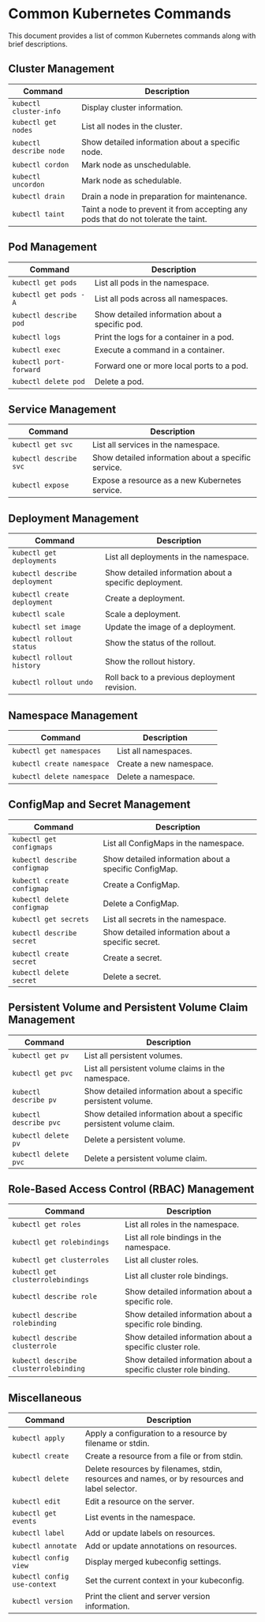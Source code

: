# Common Kubernetes Commands

This document provides a list of common Kubernetes commands along with brief descriptions.

## Cluster Management

| Command                     | Description                                               |
|-----------------------------|-----------------------------------------------------------|
| `kubectl cluster-info`      | Display cluster information.                              |
| `kubectl get nodes`         | List all nodes in the cluster.                            |
| `kubectl describe node`     | Show detailed information about a specific node.          |
| `kubectl cordon`            | Mark node as unschedulable.                               |
| `kubectl uncordon`          | Mark node as schedulable.                                 |
| `kubectl drain`             | Drain a node in preparation for maintenance.              |
| `kubectl taint`             | Taint a node to prevent it from accepting any pods that do not tolerate the taint. |

## Pod Management

| Command                     | Description                                               |
|-----------------------------|-----------------------------------------------------------|
| `kubectl get pods`          | List all pods in the namespace.                           |
| `kubectl get pods -A`       | List all pods across all namespaces.                      |
| `kubectl describe pod`      | Show detailed information about a specific pod.           |
| `kubectl logs`              | Print the logs for a container in a pod.                  |
| `kubectl exec`              | Execute a command in a container.                         |
| `kubectl port-forward`      | Forward one or more local ports to a pod.                 |
| `kubectl delete pod`        | Delete a pod.                                             |

## Service Management

| Command                     | Description                                               |
|-----------------------------|-----------------------------------------------------------|
| `kubectl get svc`           | List all services in the namespace.                       |
| `kubectl describe svc`      | Show detailed information about a specific service.       |
| `kubectl expose`            | Expose a resource as a new Kubernetes service.            |

## Deployment Management

| Command                     | Description                                               |
|-----------------------------|-----------------------------------------------------------|
| `kubectl get deployments`   | List all deployments in the namespace.                    |
| `kubectl describe deployment`| Show detailed information about a specific deployment.   |
| `kubectl create deployment` | Create a deployment.                                      |
| `kubectl scale`             | Scale a deployment.                                       |
| `kubectl set image`         | Update the image of a deployment.                         |
| `kubectl rollout status`    | Show the status of the rollout.                           |
| `kubectl rollout history`   | Show the rollout history.                                 |
| `kubectl rollout undo`      | Roll back to a previous deployment revision.              |

## Namespace Management

| Command                     | Description                                               |
|-----------------------------|-----------------------------------------------------------|
| `kubectl get namespaces`    | List all namespaces.                                      |
| `kubectl create namespace`  | Create a new namespace.                                   |
| `kubectl delete namespace`  | Delete a namespace.                                       |

## ConfigMap and Secret Management

| Command                     | Description                                               |
|-----------------------------|-----------------------------------------------------------|
| `kubectl get configmaps`    | List all ConfigMaps in the namespace.                     |
| `kubectl describe configmap`| Show detailed information about a specific ConfigMap.     |
| `kubectl create configmap`  | Create a ConfigMap.                                       |
| `kubectl delete configmap`  | Delete a ConfigMap.                                       |
| `kubectl get secrets`       | List all secrets in the namespace.                        |
| `kubectl describe secret`   | Show detailed information about a specific secret.        |
| `kubectl create secret`     | Create a secret.                                          |
| `kubectl delete secret`     | Delete a secret.                                          |

## Persistent Volume and Persistent Volume Claim Management

| Command                     | Description                                               |
|-----------------------------|-----------------------------------------------------------|
| `kubectl get pv`            | List all persistent volumes.                              |
| `kubectl get pvc`           | List all persistent volume claims in the namespace.       |
| `kubectl describe pv`       | Show detailed information about a specific persistent volume. |
| `kubectl describe pvc`      | Show detailed information about a specific persistent volume claim. |
| `kubectl delete pv`         | Delete a persistent volume.                               |
| `kubectl delete pvc`        | Delete a persistent volume claim.                         |

## Role-Based Access Control (RBAC) Management

| Command                     | Description                                               |
|-----------------------------|-----------------------------------------------------------|
| `kubectl get roles`         | List all roles in the namespace.                          |
| `kubectl get rolebindings`  | List all role bindings in the namespace.                  |
| `kubectl get clusterroles`  | List all cluster roles.                                   |
| `kubectl get clusterrolebindings`| List all cluster role bindings.                     |
| `kubectl describe role`     | Show detailed information about a specific role.          |
| `kubectl describe rolebinding`| Show detailed information about a specific role binding.|
| `kubectl describe clusterrole`| Show detailed information about a specific cluster role.|
| `kubectl describe clusterrolebinding`| Show detailed information about a specific cluster role binding. |

## Miscellaneous

| Command                     | Description                                               |
|-----------------------------|-----------------------------------------------------------|
| `kubectl apply`             | Apply a configuration to a resource by filename or stdin. |
| `kubectl create`            | Create a resource from a file or from stdin.              |
| `kubectl delete`            | Delete resources by filenames, stdin, resources and names, or by resources and label selector. |
| `kubectl edit`              | Edit a resource on the server.                            |
| `kubectl get events`        | List events in the namespace.                             |
| `kubectl label`             | Add or update labels on resources.                        |
| `kubectl annotate`          | Add or update annotations on resources.                   |
| `kubectl config view`       | Display merged kubeconfig settings.                       |
| `kubectl config use-context`| Set the current context in your kubeconfig.               |
| `kubectl version`           | Print the client and server version information.          |
